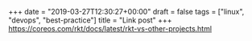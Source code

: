 +++
date = "2019-03-27T12:30:27+00:00"
draft = false
tags = ["linux", "devops", "best-practice"]
title = "Link post"
+++
https://coreos.com/rkt/docs/latest/rkt-vs-other-projects.html


